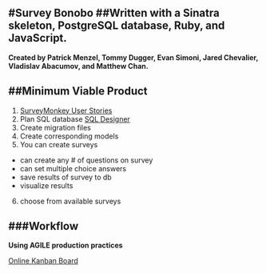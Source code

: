 #Survey Bonobo
##Written with a Sinatra skeleton, PostgreSQL database, Ruby, and JavaScript.
-----------------------------------------------------------------------------
**Created by Patrick Menzel, Tommy Dugger, Evan Simoni, Jared Chevalier, Vladislav Abacumov, and Matthew Chan.**

##Minimum Viable Product
-----------------------------------------------------------------------------
1. [SurveyMonkey User Stories](https://github.com/mule-deer-2014/javascript-group-projects)
2. Plan SQL database [SQL Designer](https://socrates.devbootcamp.com/sql)
3. Create migration files
4. Create corresponding models
5. You can create surveys
  - can create any # of questions on survey
  - can set multiple choice answers
  - save results of survey to db
  - visualize results
6. choose from available surveys


###Workflow
-----------------------------------------------------------------------------
**Using AGILE production practices**

  [Online Kanban Board](https://trello.com/b/NkoakMCL/connect-4-survey-monkey)
